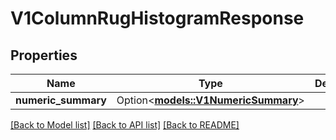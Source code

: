 # V1ColumnRugHistogramResponse

## Properties

Name | Type | Description | Notes
------------ | ------------- | ------------- | -------------
**numeric_summary** | Option<[**models::V1NumericSummary**](v1NumericSummary.md)> |  | [optional]

[[Back to Model list]](../README.md#documentation-for-models) [[Back to API list]](../README.md#documentation-for-api-endpoints) [[Back to README]](../README.md)


